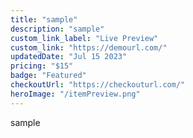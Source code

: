 ```yaml
---
title: "sample"
description: "sample"
custom_link_label: "Live Preview"
custom_link: "https://demourl.com/"
updatedDate: "Jul 15 2023"
pricing: "$15"
badge: "Featured"
checkoutUrl: "https://checkouturl.com/"
heroImage: "/itemPreview.png"
---
```


sample
